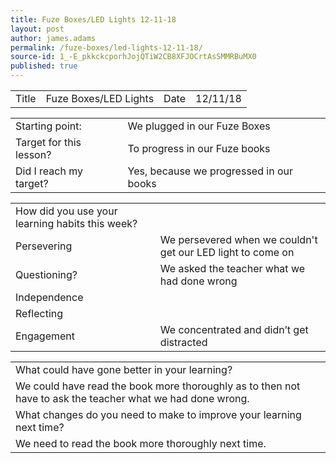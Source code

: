 ```yaml
---
title: Fuze Boxes/LED Lights 12-11-18
layout: post
author: james.adams
permalink: /fuze-boxes/led-lights-12-11-18/
source-id: 1_-E_pkkckcporhJojQTiW2CB8XFJOCrtAsSMMRBuMX0
published: true
---
```

<table>
  <tr>
    <td>Title</td>
    <td>Fuze Boxes/LED Lights</td>
    <td>Date</td>
    <td>12/11/18</td>
  </tr>
</table>


<table>
  <tr>
    <td>Starting point:</td>
    <td>We plugged in our Fuze Boxes</td>
  </tr>
  <tr>
    <td>Target for this lesson?</td>
    <td>To progress in our Fuze books</td>
  </tr>
  <tr>
    <td>Did I reach my target? </td>
    <td>Yes, because we progressed in our books</td>
  </tr>
</table>


<table>
  <tr>
    <td>How did you use your learning habits this week?</td>
    <td></td>
  </tr>
  <tr>
    <td>Persevering</td>
    <td>We persevered when we couldn't get our LED light to come on </td>
  </tr>
  <tr>
    <td>Questioning?</td>
    <td>We asked the teacher what we had done wrong</td>
  </tr>
  <tr>
    <td>Independence</td>
    <td></td>
  </tr>
  <tr>
    <td>Reflecting</td>
    <td></td>
  </tr>
  <tr>
    <td>Engagement</td>
    <td>We concentrated and didn’t get distracted</td>
  </tr>
</table>


<table>
  <tr>
    <td>What could have gone better in your learning?</td>
    <td></td>
  </tr>
  <tr>
    <td>We could have read the book more thoroughly as to then not have to ask the teacher what we had done wrong.</td>
    <td></td>
  </tr>
  <tr>
    <td>What changes do you need to make to improve your learning next time?</td>
    <td></td>
  </tr>
  <tr>
    <td>We need to read the book more thoroughly next time.</td>
    <td></td>
  </tr>
</table>


